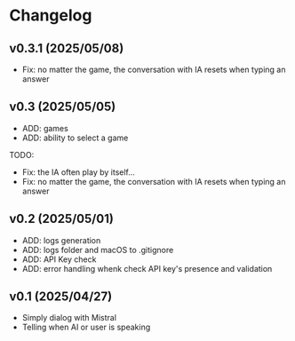# Changelog

## v0.3.1 (2025/05/08)

- Fix: no matter the game, the conversation with IA resets when typing an answer

## v0.3 (2025/05/05)

- ADD: games
- ADD: ability to select a game

TODO:

- Fix: the IA often play by itself...
- Fix: no matter the game, the conversation with IA resets when typing an answer

## v0.2 (2025/05/01)

- ADD: logs generation
- ADD: logs folder and macOS to .gitignore
- ADD: API Key check
- ADD: error handling whenk check API key's presence and validation

## v0.1 (2025/04/27)

- Simply dialog with Mistral
- Telling when AI or user is speaking
